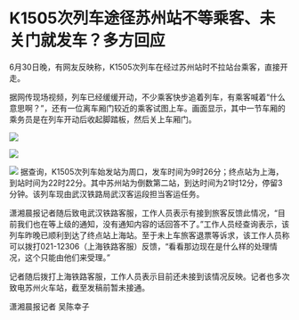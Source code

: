 

# K1505次列车途径苏州站不等乘客、未关门就发车？多方回应

6月30日晚，有网友反映称，K1505次列车在经过苏州站时不拉站台乘客，直接开走。

据网传现场视频，列车已经缓缓开动，不少乘客快步追着列车，有乘客喊着“什么意思啊？”，还有一位离车厢门较近的乘客试图上车。画面显示，其中一节车厢的乘务员是在列车开动后收起脚踏板，然后关上车厢门。

![](https://inews.gtimg.com/om_bt/O1MVZP7DGUQvV871VkORjr6I0VkAFJlDcvPrASgL59rgEAA/1000)

![](https://inews.gtimg.com/om_bt/Opaiwqx4S_9nxqdAHDEHYtcE7pIiyo2VmrLH7o4pu5Z-kAA/1000)

![](https://inews.gtimg.com/om_bt/OCsrzARJrAEs_LXuyadTlfMEa-765R6RJ-fBmiIUxoHioAA/1000)
据查询，K1505次列车始发站为周口，发车时间为9时26分；终点站为上海，到站时间为22时22分。其中苏州站为倒数第二站，到达时间为21时12分，停留3分钟。该列车现由武汉铁路局武汉客运段担当客运任务。

潇湘晨报记者随后致电武汉铁路客服，工作人员表示有接到旅客反馈此情况，“目前我们也在等上级的通知，没有通知内容的话回答不了。”工作人员经查询表示，该列车昨晚已顺利到达了终点站上海站。至于未上车旅客退票等诉求，该工作人员称可以拨打021-12306（上海铁路客服）反馈，“看看那边现在是什么样的处理情况，这个只能由他们来受理。”

记者随后拨打上海铁路客服，工作人员表示目前还未接到该情况反映。记者也多次致电苏州火车站，截至发稿前暂未接通。

潇湘晨报记者 吴陈幸子

